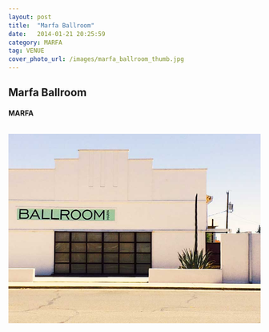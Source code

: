 ```yaml
---
layout: post
title:  "Marfa Ballroom"
date:   2014-01-21 20:25:59
category: MARFA
tag: VENUE
cover_photo_url: /images/marfa_ballroom_thumb.jpg
---
```


<div class="section-title">
  <h2>Marfa Ballroom</h2>
    <h4>MARFA</h4>
    <div class="divider-border"></div>
</div> 
<div class="column small-6">
    <p>
    </p>
<div class="column small-6">
    <img src="/images/marfa_ballroom_thumb.jpg">
</div>